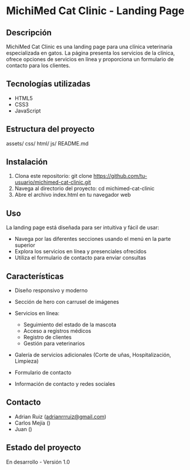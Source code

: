 # MichiMed Cat Clinic - Landing Page
## Descripción
MichiMed Cat Clinic es una landing page para una clínica veterinaria especializada en gatos. La página presenta los servicios de la clínica, ofrece opciones de servicios en línea y proporciona un formulario de contacto para los clientes.

## Tecnologías utilizadas
- HTML5
- CSS3
- JavaScript

## Estructura del proyecto
assets/
css/
html/
js/
README.md

## Instalación
1. Clona este repositorio: git clone https://github.com/tu-usuario/michimed-cat-clinic.git
2. Navega al directorio del proyecto: cd michimed-cat-clinic
3. Abre el archivo index.html en tu navegador web

## Uso
La landing page está diseñada para ser intuitiva y fácil de usar:

- Navega por las diferentes secciones usando el menú en la parte superior
- Explora los servicios en línea y presenciales ofrecidos
- Utiliza el formulario de contacto para enviar consultas

## Características
- Diseño responsivo y moderno
- Sección de hero con carrusel de imágenes
- Servicios en línea:

  - Seguimiento del estado de la mascota
  - Acceso a registros médicos
  - Registro de clientes
  - Gestión para veterinarios

- Galería de servicios adicionales (Corte de uñas, Hospitalización, Limpieza)
- Formulario de contacto
- Información de contacto y redes sociales
## Contacto
- Adrian Ruiz (adrianrrruiz@gmail.com)
- Carlos Mejía ()
- Juan ()
## Estado del proyecto
En desarrollo - Versión 1.0
